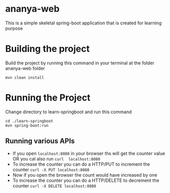 # ananya-web
This is a simple skeletal spring-boot application that is created for learning purpose
# Building the project
Build the project by running this command in your terminal at the folder ananya-web folder
```
mvn clean install
```

# Running the Project
Change directory to learn-springboot and run this command
```
cd ./learn-springboot
mvn spring-boot:run
```
## Running various APIs

* If you open ```localhost:8080``` in your browser ths will get the counter value OR you cal also run ```curl  localhost:8080``` 
* To increase the counter you can do a HTTP/PUT to increment the counter ```curl -X PUT localhost:8080```
* Now if you open the browser the count would have increased by one
* To increase the counter you can do a HTTP/DELETE to decrement the counter ```curl -X DELETE localhost:8080```
